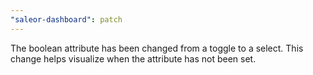 ```yaml
---
"saleor-dashboard": patch
---
```


The boolean attribute has been changed from a toggle to a select. This change helps visualize when the attribute has not been set.
